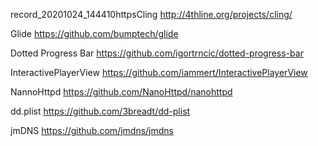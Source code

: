 record_20201024_144410httpsCling
http://4thline.org/projects/cling/

Glide
https://github.com/bumptech/glide

Dotted Progress Bar
https://github.com/igortrncic/dotted-progress-bar

InteractivePlayerView
https://github.com/iammert/InteractivePlayerView

NannoHttpd
https://github.com/NanoHttpd/nanohttpd

dd.plist
https://github.com/3breadt/dd-plist

jmDNS
https://github.com/jmdns/jmdns
